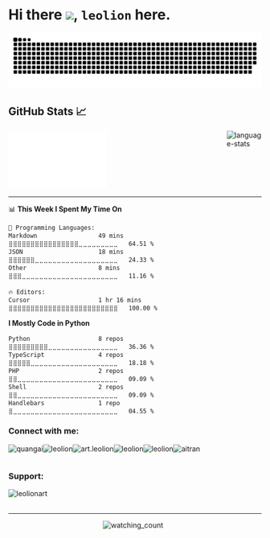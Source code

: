 # Hi there <img src="https://media.giphy.com/media/hvRJCLFzcasrR4ia7z/giphy.gif" width="32px">, `leolion` here.
<!-- ### I'm just a man who thinking about kill ** everyday -->
<picture>
  <source media="(prefers-color-scheme: dark)" srcset="https://github.com/leolionart/github-stats/blob/main/output/snake/github-contribution-grid-snake-dark.svg" />
  <source media="(prefers-color-scheme: light)" srcset="https://github.com/leolionart/github-stats/blob/main/output/snake/github-contribution-grid-snake.svg" />
  <img alt="github-snake" src="https://github.com/leolionart/github-stats/blob/main/output/snake/github-contribution-grid-snake.svg" />
</picture>

## GitHub Stats 📈

<div style="display: flex; align-items: flex-start; justify-content: space-around">
  <picture>
      <source media="(prefers-color-scheme: dark)" srcset="https://raw.githubusercontent.com/leolionart/github-stats/main/output/overview.svg#gh-dark-mode-only" />
      <source media="(prefers-color-scheme: light)" srcset="https://raw.githubusercontent.com/leolionart/github-stats/main/output/overview.svg#gh-light-mode-only" />
      <img alt="profile-overview" src="https://raw.githubusercontent.com/leolionart/github-stats/main/output/overview.svg" width="45%" />
  </picture>

  <picture>
      <source media="(prefers-color-scheme: dark)" srcset="https://raw.githubusercontent.com/leolionart/github-stats/refs/heads/main/output/lang.svg#gh-dark-mode-only" />
      <source media="(prefers-color-scheme: light)" srcset="https://raw.githubusercontent.com/leolionart/github-stats/refs/heads/main/output/lang.svg#gh-light-mode-only" />
      <img alt="language-stats" src="https://cdn.statically.io/gh/leolionart/github-stats/main/output/lang.svg" width="45%" />
  </picture>
</div>

---

<!--START_SECTION:activities-->
📊 **This Week I Spent My Time On** 

```text
💬 Programming Languages: 
Markdown                 49 mins             ⣿⣿⣿⣿⣿⣿⣿⣿⣿⣿⣿⣿⣿⣿⣿⣿⣀⣀⣀⣀⣀⣀⣀⣀⣀   64.51 % 
JSON                     18 mins             ⣿⣿⣿⣿⣿⣿⣀⣀⣀⣀⣀⣀⣀⣀⣀⣀⣀⣀⣀⣀⣀⣀⣀⣀⣀   24.33 % 
Other                    8 mins              ⣿⣿⣿⣀⣀⣀⣀⣀⣀⣀⣀⣀⣀⣀⣀⣀⣀⣀⣀⣀⣀⣀⣀⣀⣀   11.16 % 

🔥 Editors: 
Cursor                   1 hr 16 mins        ⣿⣿⣿⣿⣿⣿⣿⣿⣿⣿⣿⣿⣿⣿⣿⣿⣿⣿⣿⣿⣿⣿⣿⣿⣿   100.00 % 
```

**I Mostly Code in Python** 

```text
Python                   8 repos             ⣿⣿⣿⣿⣿⣿⣿⣿⣿⣀⣀⣀⣀⣀⣀⣀⣀⣀⣀⣀⣀⣀⣀⣀⣀   36.36 % 
TypeScript               4 repos             ⣿⣿⣿⣿⣿⣀⣀⣀⣀⣀⣀⣀⣀⣀⣀⣀⣀⣀⣀⣀⣀⣀⣀⣀⣀   18.18 % 
PHP                      2 repos             ⣿⣿⣀⣀⣀⣀⣀⣀⣀⣀⣀⣀⣀⣀⣀⣀⣀⣀⣀⣀⣀⣀⣀⣀⣀   09.09 % 
Shell                    2 repos             ⣿⣿⣀⣀⣀⣀⣀⣀⣀⣀⣀⣀⣀⣀⣀⣀⣀⣀⣀⣀⣀⣀⣀⣀⣀   09.09 % 
Handlebars               1 repo              ⣿⣀⣀⣀⣀⣀⣀⣀⣀⣀⣀⣀⣀⣀⣀⣀⣀⣀⣀⣀⣀⣀⣀⣀⣀   04.55 % 
```




<!--END_SECTION:activities-->

<h3 align="left">Connect with me:</h3>

<p align="left">
  <a href="https://twitter.com/quangai" target="_blank" style="text-decoration:none; display:inline-block;">
    <img src="https://img.shields.io/badge/X-000000?style=for-the-badge&logo=x&logoColor=white" alt="quangai" height="30" style="display:block;" />
  </a><a href="https://linkedin.com/in/leolion" target="_blank" style="text-decoration:none; display:inline-block;">
    <img src="https://img.shields.io/badge/LinkedIn-0077B5?style=for-the-badge&logo=linkedin&logoColor=white" alt="leolion" height="30" style="display:block;" />
  </a><a href="https://fb.com/art.leolion" target="_blank" style="text-decoration:none; display:inline-block;">
    <img src="https://img.shields.io/badge/Facebook-1877F2?style=for-the-badge&logo=facebook&logoColor=white" alt="art.leolion" height="30" style="display:block;" />
  </a><a href="https://dribbble.com/leolion" target="_blank" style="text-decoration:none; display:inline-block;">
    <img src="https://img.shields.io/badge/Dribbble-EA4C89?style=for-the-badge&logo=dribbble&logoColor=white" alt="leolion" height="30" style="display:block;" />
  </a><a href="https://www.behance.net/leolion" target="_blank" style="text-decoration:none; display:inline-block;">
    <img src="https://img.shields.io/badge/-Behance-blue?style=for-the-badge&logo=behance&logoColor=white" alt="leolion" height="30" style="display:block;" />
  </a><a href="https://t.me/aitran" target="_blank" style="text-decoration:none; display:inline-block;">
    <img src="https://img.shields.io/badge/Telegram-2CA5E0?style=for-the-badge&logo=telegram&logoColor=white" alt="aitran" height="30" style="display:block;" />
  </a>
</p>

<h3 align="left">Support:</h3>
<p><a href="https://www.buymeacoffee.com/leolionart"> <img align="left" src="https://img.shields.io/badge/Buy_Me_A_Coffee-FFDD00?style=for-the-badge&logo=buy-me-a-coffee&logoColor=black" height="30" alt="leolionart" /></a></p><br><br>


---

<p align="center">
  <img src="https://komarev.com/ghpvc/?username=leolionart&color=brightgreen" alt="watching_count" />
  <a href="https://github.com/leolionart/"><img src="https://img.shields.io/github/followers/leolionart?style=flat-square?color=%234CC61E&label=GitHub%20Followers%20" alt=""/></a>
  <a href="https://github.com/leolionart/"><img src="https://img.shields.io/github/last-commit/leolionart/leolionart?style=flat-square?color=red&label=Last%20Updated%20" alt=""/></a>
</p>


<!--
**leolionart/leolionart** is a ✨ _special_ ✨ repository because its `README.md` (this file) appears on your GitHub profile.
<p><img align="center" src="https://github-readme-stats.vercel.app/api/top-langs?username=leolionart&show_icons=true&locale=en&layout=compact" alt="leolionart" /></p>
